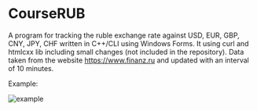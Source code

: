 # CourseRUB
A program for tracking the ruble exchange rate against USD, EUR, GBP, CNY, JPY, CHF written in С++/CLI using Windows Forms. 
It using curl and htmlcxx lib including small changes (not included in the repository).
Data taken from the website https://www.finanz.ru and updated with an interval of 10 minutes.



Example:


![example](https://user-images.githubusercontent.com/106069210/170819865-f723a547-ebb8-4923-8d0c-8423d3b9af0f.png)

